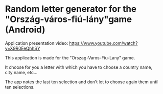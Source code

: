 #  Random letter generator for the "Ország-város-fiú-lány"game  (Android)

Application presentation video: 
https://www.youtube.com/watch?v=X9R0EeQhhSY

This application is made for the "Orszag-Varos-Fiu-Lany" game.

It choose for you a letter with which you have to choose a country name,
city name, etc...

The app notes the last ten selection and don't let to choose again them 
until ten selections.
